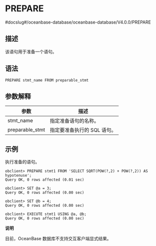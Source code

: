 PREPARE 
============================
#docslug#/oceanbase-database/oceanbase-database/V4.0.0/PREPARE


描述 
-----------------------

该语句用于准备一个语句。

语法 
-----------------------

```unknow
PREPARE stmt_name FROM preparable_stmt
```



参数解释 
-------------------------



|       参数        |        描述        |
|-----------------|------------------|
| stmt_name       | 指定准备语句的名称。       |
| preparable_stmt | 指定要准备执行的 SQL 语句。 |



示例 
-----------------------

执行准备的语句。

```unknow
obclient> PREPARE stmt1 FROM 'SELECT SQRT(POW(?,2) + POW(?,2)) AS hypotenuse';
Query OK, 0 rows affected (0.01 sec)

obclient> SET @a = 3;
Query OK, 0 rows affected (0.00 sec)

obclient> SET @b = 4;
Query OK, 0 rows affected (0.00 sec)

obclient> EXECUTE stmt1 USING @a, @b;
Query OK, 0 rows affected (0.00 sec)
```


**说明**



目前，OceanBase 数据库不支持交互客户端显式结果。
